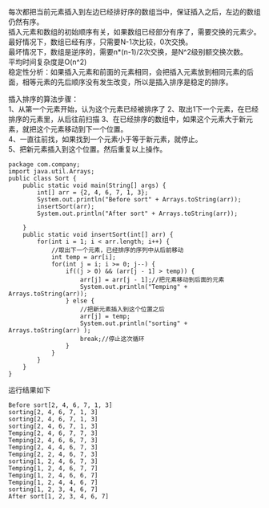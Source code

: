 每次都把当前元素插入到左边已经排好序的数组当中，保证插入之后，左边的数组仍然有序。    
插入元素和数组的初始顺序有关，如果数组已经部分有序了，需要交换的元素少。  
最好情况下，数组已经有序，只需要N-1次比较，0次交换。  
最坏情况下，数组是逆序的，需要n*(n-1)/2次交换，是N^2级别额交换次数。   
平均时间复杂度是O(n^2)     
稳定性分析：如果插入元素和前面的元素相同，会把插入元素放到相同元素的后面，相等元素的先后顺序没有发生改变，所以是插入排序是稳定的排序。  

插入排序的算法步骤：   
1、从第一个元素开始，认为这个元素已经被排序了
2、取出1下一个元素，在已经排序的元素里，从后往前扫描
3、在已经排序的数组中，如果这个元素大于新元素，就把这个元素移动到下一个位置。  
4、一直往前找，如果找到一个元素小于等于新元素，就停止。  
5、把新元素插入到这个位置。然后重复以上操作。

```
package com.company;
import java.util.Arrays;
public class Sort {
    public static void main(String[] args) {
        int[] arr = {2, 4, 6, 7, 1, 3};
        System.out.println("Before sort" + Arrays.toString(arr));
        insertSort(arr);
        System.out.println("After sort" + Arrays.toString(arr));

    }
    public static void insertSort(int[] arr) {
        for(int i = 1; i < arr.length; i++) {
            //取出下一个元素，已经排序的序列中从后前移动
            int temp = arr[i];
            for(int j = i; i >= 0; j--) {
                if((j > 0) && (arr[j - 1] > temp)) {
                    arr[j] = arr[j - 1];//把元素移动到后面的元素
                    System.out.println("Temping" + Arrays.toString(arr));
                } else {
                    //把新元素插入到这个位置之后
                    arr[j] = temp;
                    System.out.println("sorting" + Arrays.toString(arr) );
                    break;//停止这次循环
                }
            }
        }
    }
}

```
运行结果如下
```
Before sort[2, 4, 6, 7, 1, 3]
sorting[2, 4, 6, 7, 1, 3]
sorting[2, 4, 6, 7, 1, 3]
sorting[2, 4, 6, 7, 1, 3]
Temping[2, 4, 6, 7, 7, 3]
Temping[2, 4, 6, 6, 7, 3]
Temping[2, 4, 4, 6, 7, 3]
Temping[2, 2, 4, 6, 7, 3]
sorting[1, 2, 4, 6, 7, 3]
Temping[1, 2, 4, 6, 7, 7]
Temping[1, 2, 4, 6, 6, 7]
Temping[1, 2, 4, 4, 6, 7]
sorting[1, 2, 3, 4, 6, 7]
After sort[1, 2, 3, 4, 6, 7]
```
